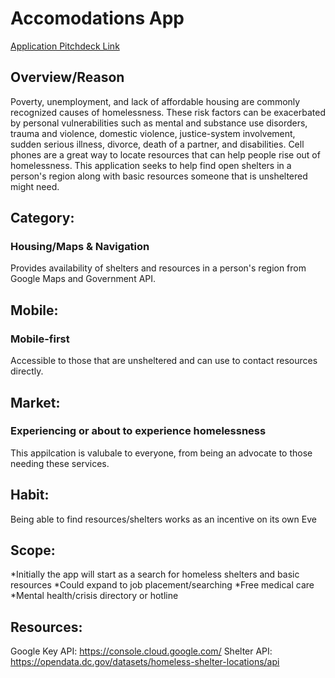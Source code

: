 # Accomodations App
[Application Pitchdeck Link](https://www.canva.com/design/DAE10qHFRqg/GiYz2sST9doFQ1Z8DedP9A/view?utm_content=DAE10qHFRqg&utm_campaign=designshare&utm_medium=link&utm_source=sharebutton)

## Overview/Reason 

Poverty, unemployment, and lack of affordable housing are commonly recognized causes of homelessness. These risk factors can be exacerbated by personal vulnerabilities such as mental and substance use disorders, trauma and violence, domestic violence, justice-system involvement, sudden serious illness, divorce, death of a partner, and disabilities.
Cell phones are a great way to locate resources that can help people rise out of homelessness.  This application seeks to help find open shelters in a person's region along with basic resources someone that is unsheltered might need.

## Category: 
### Housing/Maps & Navigation
Provides availability of shelters and resources in a person's region from Google Maps and Government API.

## Mobile: 
### Mobile-first
Accessible to those that are unsheltered and can use to contact resources directly.

## Market: 
### Experiencing or about to experience homelessness
This appilcation is valubale to everyone, from being an advocate to those needing these services.

## Habit: 
Being able to find resources/shelters works as an incentive on its own
Eve

## Scope: 
*Initially the app will start as a search for homeless shelters and basic resources
*Could expand to job placement/searching
*Free medical care
*Mental health/crisis directory or hotline

## Resources: 
Google Key API: https://console.cloud.google.com/
Shelter API: https://opendata.dc.gov/datasets/homeless-shelter-locations/api
